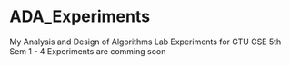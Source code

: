 # ADA_Experiments
My Analysis and Design of Algorithms Lab Experiments for GTU CSE 5th Sem
1 - 4 Experiments are comming soon
